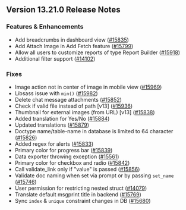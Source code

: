 ## Version 13.21.0 Release Notes

### Features & Enhancements

- Add breadcrumbs in dashboard view ([#15835](https://github.com/frappe/frappe/pull/15835))
- Add Attach Image in Add Fetch feature ([#15799](https://github.com/frappe/frappe/pull/15799))
- Allow all users to customize reports of type Report Builder ([#15918](https://github.com/frappe/frappe/pull/15918))
- Additional filter support ([#14102](https://github.com/frappe/frappe/pull/14102))

### Fixes

- Image action not in center of image in mobile view ([#15969](https://github.com/frappe/frappe/pull/15969))
- Libsass issue with `min()` ([#15982](https://github.com/frappe/frappe/pull/15982))
- Delete chat message attachments ([#15852](https://github.com/frappe/frappe/pull/15852))
- Check if valid file instead of path [v13] ([#15936](https://github.com/frappe/frappe/pull/15936))
- Thumbnail for external images (from URL) [v13] ([#15838](https://github.com/frappe/frappe/pull/15838))
- Added translation for Yes/No ([#15884](https://github.com/frappe/frappe/pull/15884))
- Updated translations ([#15879](https://github.com/frappe/frappe/pull/15879))
- Doctype name/table-name in database is limited to 64 character ([#15826](https://github.com/frappe/frappe/pull/15826))
- Added regex for alerts ([#15833](https://github.com/frappe/frappe/pull/15833))
- Primary color for progress bar ([#15839](https://github.com/frappe/frappe/pull/15839))
- Data exporter throwing exception ([#15561](https://github.com/frappe/frappe/pull/15561))
- Primary color for checkbox and radio ([#15842](https://github.com/frappe/frappe/pull/15842))
- Call validate_link only if "value" is passed ([#15856](https://github.com/frappe/frappe/pull/15856))
- Validate doc naming when set via prompt or by passing `set_name` ([#15746](https://github.com/frappe/frappe/pull/15746))
- User permission for restricting nested struct ([#14079](https://github.com/frappe/frappe/pull/14079))
- Translate default msgprint title in backend ([#15769](https://github.com/frappe/frappe/pull/15769))
- Sync `index` & `unique` constraint changes in DB ([#15680](https://github.com/frappe/frappe/pull/15680))